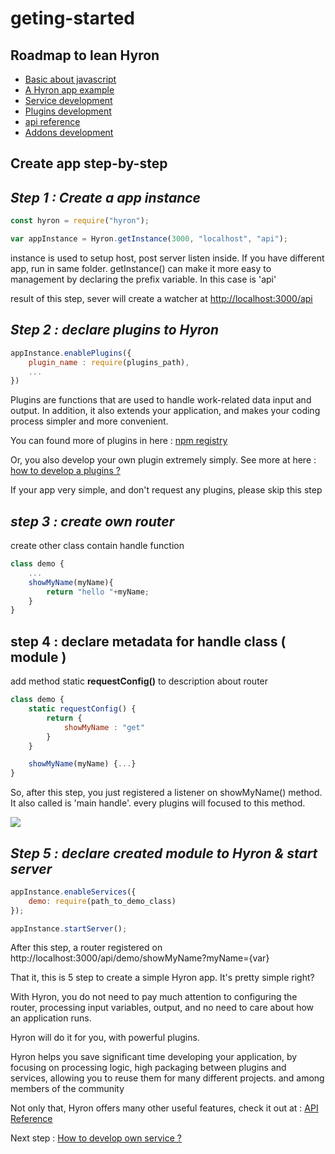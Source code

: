 # geting-started

## Roadmap to lean Hyron

-   [Basic about javascript](https://www.w3schools.com/js/)
-   [A Hyron app example](app-example.md)
-   [Service development](service-development/README.md)
-   [Plugins development](plugins-development/README.md)
-   [api reference](api-reference/ModuleManager.md)
-   [Addons development](addons-development/README.md)

## Create app step-by-step

## _Step 1 : Create a app instance_

```javascript
const hyron = require("hyron");

var appInstance = Hyron.getInstance(3000, "localhost", "api");
```

instance is used to setup host, post server listen inside. If you have different app, run in same folder. getInstance() can make it more easy to management by declaring the prefix variable. In this case is 'api'

result of this step, sever will create a watcher at [http://localhost:3000/api](http://localhost:3000/api)

## _Step 2 : declare plugins to Hyron_

```javascript
appInstance.enablePlugins({
    plugin_name : require(plugins_path),
    ...
})
```

Plugins are functions that are used to handle work-related data input and output. In addition, it also extends your application, and makes your coding process simpler and more convenient.

You can found more of plugins in here : [npm registry](https://www.npmjs.com/search?q=Hyron)

Or, you also develop your own plugin extremely simply. See more at here : [how to develop a plugins ?](https://github.com/Hyron-group/reference/tree/3437eeb47ffad09baf95272f73ae3e71764436ce/plugins-developent/README.md)

If your app very simple, and don't request any plugins, please skip this step

## _step 3 : create own router_

create other class contain handle function

```javascript
class demo {
    ...
    showMyName(myName){
        return "hello "+myName;
    }
}
```

## step 4 : declare metadata for handle class ( module )

add method static **requestConfig()** to description about router

```javascript
class demo {
    static requestConfig() {
        return {
            showMyName : "get"
        }
    }

    showMyName(myName) {...}
}
```

So, after this step, you just registered a listener on showMyName() method. It also called is 'main handle'. every plugins will focused to this method.

![](https://imgur.com/K4OhtaE.png)

## _Step 5 : declare created module to Hyron & start server_

```javascript
appInstance.enableServices({
    demo: require(path_to_demo_class)
});

appInstance.startServer();
```

After this step, a router registered on http://localhost:3000/api/demo/showMyName?myName={var}

That it, this is 5 step to create a simple Hyron app. It's pretty simple right?

With Hyron, you do not need to pay much attention to configuring the router, processing input variables, output, and no need to care about how an application runs.

Hyron will do it for you, with powerful plugins.

Hyron helps you save significant time developing your application, by focusing on processing logic, high packaging between plugins and services, allowing you to reuse them for many different projects. and among members of the community

Not only that, Hyron offers many other useful features, check it out at : [API Reference](./api-reference/README.md)

Next step : [How to develop own service ?](https://github.com/Hyron-group/reference/tree/3437eeb47ffad09baf95272f73ae3e71764436ce/service-developemnt/README.md)
